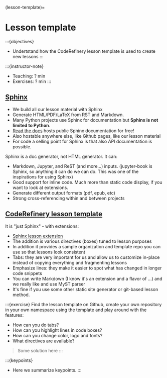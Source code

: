 (lesson-template)=

# Lesson template

:::{objectives}
- Undertstand how the CodeRefinery lesson template is used to create new lessons
:::

:::{instructor-note}
- Teaching: ? min
- Exercises: ? min
:::

## [Sphinx](https://www.sphinx-doc.org)

- We build all our lesson material with Sphinx
- Generate HTML/PDF/LaTeX from RST and Markdown.
- Many Python projects use Sphinx for documentation but **Sphinx is not limited to Python**.
- [Read the docs](https://readthedocs.org) hosts public Sphinx documentation for free!
- Also hostable anywhere else, like Github pages, like our lesson material
- For code a selling point for Sphinx is that also API documentation is possible.

Sphinx is a doc generator, not HTML generator. It can:

- Markdown, Jupyter, and ReST (and more...) inputs. (jupyter-book is Sphinx, so anything it can do we can do. This was one of the inspirations for using Sphinx)
- Good support for inline code. Much more than static code display, if you want to look at extensions.
- Generate different output formats (pdf, epub, etc)
- Strong cross-referencing within and between projects

## [CodeRefinery lesson template](https://github.com/coderefinery/sphinx-lesson-template)

It is "just Sphinx" - with extensions:
 - [Sphinx lesson extension](https://github.com/coderefinery/sphinx-lesson)
 - The addition is various directives (boxes) tuned to lesson purposes
 - In addition it provides a sample organization and template repo you can use so that lessons look consistent
 - Tabs: they are very important for us and allow us to customize in-place instead of copying everything and fragmenting lessons
 - Emphasize lines: they make it easier to spot what has changed in longer code snippets
 - You can write Markdown (I know it's an extension and a flavor of ...) and we really like and use MyST parser
 - It's fine if you use some other static site generator or git-based lesson method.



:::{exercise}
Find the lesson template on Github, create your own repository in your own namespace using the template and play around with the features:
- How can you do tabs?
- How can you highlight lines in code boxes?
- How can you change color, logo and fonts?
- What directives are available?

> Some solution here
:::




:::{keypoints}
- Here we summarize keypoints.
:::
